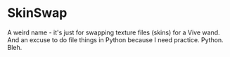 # SkinSwap
A weird name - it's just for swapping texture files (skins) for a Vive wand. And an excuse to do file things in Python because I need practice. Python. Bleh.
